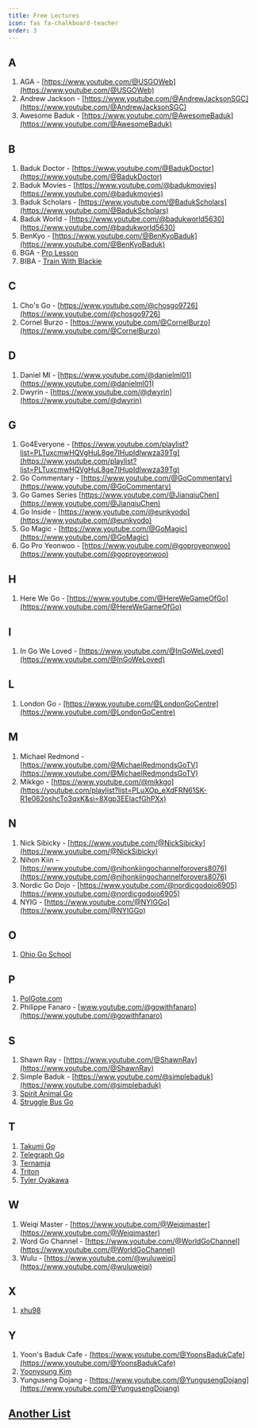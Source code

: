 ```yaml
---
title: Free Lectures
icon: fas fa-chalkboard-teacher
order: 3
---
```


## A

1. AGA - [https://www.youtube.com/@USGOWeb](https://www.youtube.com/@USGOWeb)
2. Andrew Jackson - [https://www.youtube.com/@AndrewJacksonSGC](https://www.youtube.com/@AndrewJacksonSGC)
3. Awesome Baduk - [https://www.youtube.com/@AwesomeBaduk](https://www.youtube.com/@AwesomeBaduk)

## B

1. Baduk Doctor - [https://www.youtube.com/@BadukDoctor](https://www.youtube.com/@BadukDoctor)
2. Baduk Movies - [https://www.youtube.com/@badukmovies](https://www.youtube.com/@badukmovies)
3. Baduk Scholars - [https://www.youtube.com/@BadukScholars](https://www.youtube.com/@BadukScholars)
4. Baduk World - [https://www.youtube.com/@badukworld5630](https://www.youtube.com/@badukworld5630)
5. BenKyo - [https://www.youtube.com/@BenKyoBaduk](https://www.youtube.com/@BenKyoBaduk)
6.  BGA - [Pro Lesson](https://youtube.com/playlist?list=PLWrk_PpK27fAydKHGHZoJKg61WeFLOP3O&si=ILupcyjzWxaauvkB)
7.  BIBA - [Train With Blackie](https://youtube.com/playlist?list=PLHqCacvZ8HdN3L2SKxdNac7ke5yzZmn6N&amp;si=YipycFq7csHgiOGS)​

## C

1.  Cho's Go -  [https://www.youtube.com/@chosgo9726](https://www.youtube.com/@chosgo9726)
2.  Cornel Burzo - [https://www.youtube.com/@CornelBurzo](https://www.youtube.com/@CornelBurzo)

## D

1.  Daniel Ml -  [https://www.youtube.com/@danielml01](https://www.youtube.com/@danielml01)
2.  Dwyrin - [https://www.youtube.com/@dwyrin](https://www.youtube.com/@dwyrin)

## G

1.  Go4Everyone -  [https://www.youtube.com/playlist?list=PLTuxcmwHQVgHuL8ge7IHupIdIwwza39Tg](https://www.youtube.com/playlist?list=PLTuxcmwHQVgHuL8ge7IHupIdIwwza39Tg)
2.  Go Commentary -  [https://www.youtube.com/@GoCommentary](https://www.youtube.com/@GoCommentary)
3.  Go Games Series [https://www.youtube.com/@JianqiuChen](https://www.youtube.com/@JianqiuChen)
4.  Go Inside - [https://www.youtube.com/@eunkyodo](https://www.youtube.com/@eunkyodo)
5.  Go Magic - [https://www.youtube.com/@GoMagic](https://www.youtube.com/@GoMagic)
6.  Go Pro Yeonwoo - [https://www.youtube.com/@goproyeonwoo](https://www.youtube.com/@goproyeonwoo)

## H

1.  Here We Go - [https://www.youtube.com/@HereWeGameOfGo](https://www.youtube.com/@HereWeGameOfGo)

## I

1.  In Go We Loved - [https://www.youtube.com/@InGoWeLoved](https://www.youtube.com/@InGoWeLoved)

## L

1.  London Go - [https://www.youtube.com/@LondonGoCentre](https://www.youtube.com/@LondonGoCentre)

## M

1.  Michael Redmond - [https://www.youtube.com/@MichaelRedmondsGoTV](https://www.youtube.com/@MichaelRedmondsGoTV)
2.  Mikkgo - [https://www.youtube.com/@mikkgo](https://youtube.com/playlist?list=PLuXOp_eXdFRN61SK-R1e062oshcTo3qxK&si=8Xgp3EEIacfGhPXx)

## N

1.  Nick Sibicky - [https://www.youtube.com/@NickSibicky](https://www.youtube.com/@NickSibicky)
2.  Nihon Kiin - [https://www.youtube.com/@nihonkiingochannelforovers8076](https://www.youtube.com/@nihonkiingochannelforovers8076)
3.  Nordic Go Dojo - [https://www.youtube.com/@nordicgodojo6905](https://www.youtube.com/@nordicgodojo6905)
4.  NYIG - [https://www.youtube.com/@NYIGGo](https://www.youtube.com/@NYIGGo)

## O

1. [Ohio Go School](https://www.youtube.com/@TheOhioGoSchool)

## P

1.  [PolGote.com](https://youtube.com/playlist?list=PLQPXmzWd3tHV3nNntvxhOEblQY_gVA97v&si=VmD-U59LqlP54Cr0)
2.  Philippe Fanaro - [www.youtube.com/@gowithfanaro](https://www.youtube.com/@gowithfanaro)

## S

1.  Shawn Ray - [https://www.youtube.com/@ShawnRay](https://www.youtube.com/@ShawnRay)
2.  Simple Baduk - [https://www.youtube.com/@simplebaduk](https://www.youtube.com/@simplebaduk)
3.  [Spirit Animal Go](https://www.youtube.com/@SpiritAnimalGO)
4.  [Struggle Bus Go](https://www.youtube.com/@StrugglebusGo)

## T

1.  [Takumi Go](https://www.youtube.com/@TakumiGoAcademy)
2.  [Telegraph Go](https://www.youtube.com/@telegraphgo)
3.  [Ternamja](https://www.youtube.com/@ternamja)
4.  [Triton](https://www.youtube.com/@TritonBaduk)
5.  [Tyler Oyakawa](https://www.youtube.com/@TylerOyakawa)

## W

1.  Weiqi Master - [https://www.youtube.com/@Weiqimaster](https://www.youtube.com/@Weiqimaster)
2.  Word Go Channel - [https://www.youtube.com/@WorldGoChannel](https://www.youtube.com/@WorldGoChannel)
3.  Wulu - [https://www.youtube.com/@wuluweiqi](https://www.youtube.com/@wuluweiqi)

## X

1.  [xhu98](https://www.youtube.com/@TheNovaLeagueOGS)

## Y

1.  Yoon's Baduk Cafe - [https://www.youtube.com/@YoonsBadukCafe](https://www.youtube.com/@YoonsBadukCafe)
2.  [Yoonyoung Kim](https://www.youtube.com/@YoonyoungKIM)
3.  Yunguseng Dojang - [https://www.youtube.com/@YungusengDojang](https://www.youtube.com/@YungusengDojang)

## [Another List](https://senseis.xmp.net/?YoutubeLectures)

